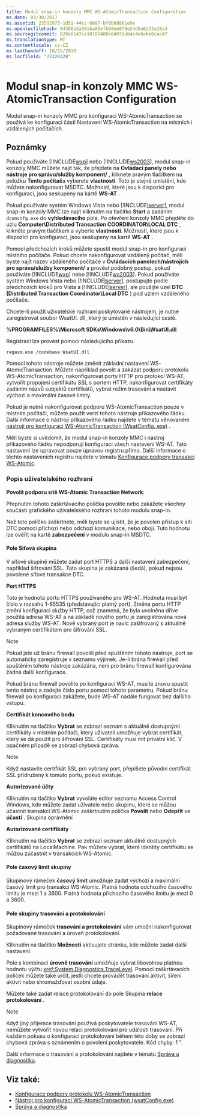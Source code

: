 ```yaml
---
title: Modul snap-in konzoly MMC WS-AtomicTransaction Configuration
ms.date: 03/30/2017
ms.assetid: 23592973-1d51-44cc-b887-bf8b0d801e9e
ms.openlocfilehash: 04380a2a30aba85efb98ee8f9e24d0a6223a18a3
ms.sourcegitcommit: 628e8147ca10187488e6407dab4c4e6ebe0cac47
ms.translationtype: MT
ms.contentlocale: cs-CZ
ms.lasthandoff: 10/15/2019
ms.locfileid: "72320328"
---
```

# <a name="ws-atomictransaction-configuration-mmc-snap-in"></a>Modul snap-in konzoly MMC WS-AtomicTransaction Configuration
Modul snap-in konzoly MMC pro konfiguraci WS-AtomicTransaction se používá ke konfiguraci části Nastavení WS-AtomicTransaction na místních i vzdálených počítačích.  
  
## <a name="remarks"></a>Poznámky  
 Pokud používáte [!INCLUDE[wxp](../../../includes/wxp-md.md)] nebo [!INCLUDE[ws2003](../../../includes/ws2003-md.md)], modul snap-in konzoly MMC můžete najít tak, že přejdete na **Ovládací panely nebo nástroje pro správu/služby komponent/** , kliknete pravým tlačítkem na položku **Tento počítač**a vyberete **vlastnosti**. Toto je stejné umístění, kde můžete nakonfigurovat MSDTC. Možnosti, které jsou k dispozici pro konfiguraci, jsou seskupeny na kartě **WS-AT** .  
  
 Pokud používáte systém Windows Vista nebo [!INCLUDE[lserver](../../../includes/lserver-md.md)], modul snap-in konzoly MMC lze najít kliknutím na tlačítko **Start** a zadáním `dcomcnfg.exe` do **vyhledávacího** pole. Po otevření konzoly MMC přejděte do uzlu **Computer\Distributed Transaction COORDINATOR\LOCAL DTC** , klikněte pravým tlačítkem a vyberte **vlastnosti**. Možnosti, které jsou k dispozici pro konfiguraci, jsou seskupeny na kartě **WS-AT** .  
  
 Pomocí předchozích kroků můžete spustit modul snap-in pro konfiguraci místního počítače. Pokud chcete nakonfigurovat vzdálený počítač, měli byste najít název vzdáleného počítače v **Ovládacích panelech/nástrojích pro správu/služby komponent/** a provést podobný postup, pokud používáte [!INCLUDE[wxp](../../../includes/wxp-md.md)] nebo [!INCLUDE[ws2003](../../../includes/ws2003-md.md)]. Pokud používáte systém Windows Vista nebo [!INCLUDE[lserver](../../../includes/lserver-md.md)], postupujte podle předchozích kroků pro Vista a [!INCLUDE[lserver](../../../includes/lserver-md.md)], ale použijte uzel **DTC (Distributed Transaction Coordinator\Local DTC** ) pod uzlem vzdáleného počítače.  
  
 Chcete-li použít uživatelské rozhraní poskytované nástrojem, je nutné zaregistrovat soubor WsatUI. dll, který je umístěn v následující cestě.  
  
 **%PROGRAMFILES%\Microsoft SDKs\Windows\v6.0\Bin\WsatUI.dll**  
  
 Registraci lze provést pomocí následujícího příkazu.  
  
```console
regasm.exe /codebase WsatUI.dll  
```  
  
 Pomocí tohoto nástroje můžete změnit základní nastavení WS-AtomicTransaction. Můžete například povolit a zakázat podporu protokolu WS-AtomicTransaction, nakonfigurovat porty HTTP pro protokol WS-AT, vytvořit propojení certifikátu SSL s portem HTTP, nakonfigurovat certifikáty zadáním názvů subjektů certifikátů, vybrat režim trasování a nastavit výchozí a maximální časové limity.  
  
 Pokud je nutné nakonfigurovat podporu WS-AtomicTransaction pouze v místním počítači, můžete použít verzi tohoto nástroje příkazového řádku. Další informace o nástroji příkazového řádku najdete v tématu věnovaném [nástroji pro konfiguraci WS-AtomicTransaction (WsatConfig. exe)](ws-atomictransaction-configuration-utility-wsatconfig-exe.md) .  
  
 Měli byste si uvědomit, že modul snap-in konzoly MMC i nástroj příkazového řádku nepodporují konfiguraci všech nastavení WS-AT. Tato nastavení lze upravovat pouze úpravou registru přímo. Další informace o těchto nastaveních registru najdete v tématu [Konfigurace podpory transakcí WS-Atomic](./feature-details/configuring-ws-atomic-transaction-support.md).  
  
### <a name="user-interface-description"></a>Popis uživatelského rozhraní  
 **Povolit podporu sítě WS-Atomic Transaction Network**:  
  
 Přepnutím tohoto zaškrtávacího políčka povolíte nebo zakážete všechny součásti grafického uživatelského rozhraní tohoto modulu snap-in.  
  
 Než toto políčko zaškrtnete, měli byste se ujistit, že je povolen přístup k síti DTC pomocí příchozí nebo odchozí komunikace, nebo obojí. Tuto hodnotu lze ověřit na kartě **zabezpečení** v modulu snap-in MSDTC.  
  
#### <a name="network-group-box"></a>Pole Síťová skupina  
 V síťové skupině můžete zadat port HTTPS a další nastavení zabezpečení, například šifrování SSL. Tato skupina je zakázaná (šedá), pokud nejsou povolené síťové transakce DTC.  
  
 **Port HTTPS**  
  
 Toto je hodnota portu HTTPS používaného pro WS-AT. Hodnota musí být číslo v rozsahu 1-65535 (představující platný port). Změna portu HTTP změní konfiguraci služby HTTP, což znamená, že byla uvolněna dříve použitá adresa WS-AT a na základě nového portu je zaregistrována nová adresa služby WS-AT. Nově vybraný port je navíc zašifrovaný s aktuálně vybraným certifikátem pro šifrování SSL.  
  
> [!NOTE]
> Pokud jste už bránu firewall povolili před spuštěním tohoto nástroje, port se automaticky zaregistruje v seznamu výjimek. Je-li brána firewall před spuštěním tohoto nástroje zakázána, není pro bránu firewall konfigurována žádná další konfigurace.  
  
 Pokud bránu firewall povolíte po konfiguraci WS-AT, musíte znovu spustit tento nástroj a zadejte číslo portu pomocí tohoto parametru. Pokud bránu firewall po konfiguraci zakážete, bude WS-AT nadále fungovat bez dalšího vstupu.  
  
 **Certifikát koncového bodu**  
  
 Kliknutím na tlačítko **Vybrat** se zobrazí seznam s aktuálně dostupnými certifikáty v místním počítači, který uživateli umožňuje vybrat certifikát, který se dá použít pro šifrování SSL. Certifikáty musí mít privátní klíč. V opačném případě se zobrazí chybová zpráva.  
  
> [!NOTE]
> Když nastavíte certifikát SSL pro vybraný port, přepíšete původní certifikát SSL přidružený k tomuto portu, pokud existuje.  
  
 **Autorizované účty**  
  
 Kliknutím na tlačítko **Vybrat** vyvoláte editor seznamu Access Control Windows, kde můžete zadat uživatele nebo skupinu, které se můžou účastnit transakcí WS-Atomic zaškrtnutím políčka **Povolit** nebo **Odepřít** ve **účasti** . Skupina oprávnění  
  
 **Autorizované certifikáty**  
  
 Kliknutím na tlačítko **Vybrat** se zobrazí seznam aktuálně dostupných certifikátů na LocalMachine. Pak můžete vybrat, které identity certifikátu se můžou zúčastnit v transakcích WS-Atomic.  
  
#### <a name="timeout-group-box"></a>Pole časový limit skupiny  
 Skupinový rámeček **časový limit** umožňuje zadat výchozí a maximální časový limit pro transakci WS-Atomic. Platná hodnota odchozího časového limitu je mezi 1 a 3600. Platná hodnota příchozího časového limitu je mezi 0 a 3600.  
  
#### <a name="tracing-and-logging-group-box"></a>Pole skupiny trasování a protokolování  
 Skupinový rámeček **trasování a protokolování** vám umožní nakonfigurovat požadované trasování a úroveň protokolování.  
  
 Kliknutím na tlačítko **Možnosti** aktivujete stránku, kde můžete zadat další nastavení.  
  
 Pole s kombinací **úrovně trasování** umožňuje vybrat libovolnou platnou hodnotu výčtu <xref:System.Diagnostics.TraceLevel>. Pomocí zaškrtávacích políček můžete také určit, jestli chcete provádět trasování aktivit, šíření aktivit nebo shromažďovat osobní údaje.  
  
 Můžete také zadat relace protokolování do pole Skupina **relace protokolování** .  
  
> [!NOTE]
> Když jiný příjemce trasování používá poskytovatele trasování WS-AT, nemůžete vytvořit novou relaci protokolování pro události trasování. Při každém pokusu o konfiguraci protokolování během této doby se zobrazí chybová zpráva s oznámením o povolení poskytovatele. Kód chyby: 1 ".  
  
 Další informace o trasování a protokolování najdete v tématu [Správa a diagnostika](./diagnostics/index.md).  
  
## <a name="see-also"></a>Viz také:

- [Konfigurace podpory protokolu WS-AtomicTransaction](./feature-details/configuring-ws-atomic-transaction-support.md)
- [Nástroj pro konfiguraci WS-AtomicTransaction (wsatConfig.exe)](ws-atomictransaction-configuration-utility-wsatconfig-exe.md)
- [Správa a diagnostika](./diagnostics/index.md)

